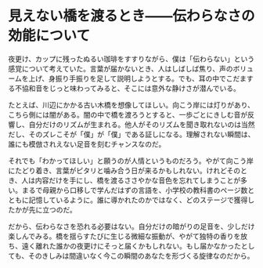 # 見えない橋を渡るとき――伝わらなさの効能について

夜更け、カップに残ったぬるい珈琲をすすりながら、僕は「伝わらない」という感覚について考えていた。言葉が届かないとき、人はしばしば焦り、声のボリュームを上げ、身振り手振りを足して説明しようとする。でも、耳の中でこだまする不協和音をじっと味わってみると、そこには意外な静けさが潜んでいる。

たとえば、川辺にかかる古い木橋を想像してほしい。向こう岸には灯りがあり、こちら側には闇がある。闇の中で橋を渡ろうとすると、一歩ごとにきしむ音が反響し、自分だけのリズムが生まれる。他人がそのリズムを聞き取れないのは当然だし、そのズレこそが「僕」が「僕」である証しになる。理解されない瞬間は、誰にも模倣されえない足音を刻むチャンスなのだ。

それでも「わかってほしい」と願うのが人情というものだろう。やがて向こう岸にたどり着き、言葉がピタリと噛み合う日が来るかもしれない。けれどそのとき、人は内容だけを手にし、橋を渡るささやかな音色を忘れてしまうことが多い。まるで母親から口移しで学んだはずの言語を、小学校の教科書のページ数とともに記憶しているように。誰に導かれたのかではなく、どのステージで獲得したかが先に立つのだ。

だから、伝わらなさを恐れる必要はない。自分だけの暗がりの足音を、少しだけ楽しんでみる。橋を揺らすたびに生じる微細な振動が、やがて独特の香りを放ち、遠く離れた誰かの夜更けにそっと届くかもしれない。もし届かなかったとしても、そのきしみは間違いなく今この瞬間のあなたを形づくる旋律なのだから。